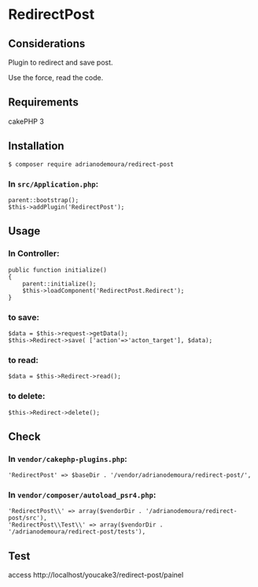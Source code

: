 # RedirectPost

## Considerations
Plugin to redirect and save post.

Use the force, read the code.

## Requirements

cakePHP 3

## Installation
```
$ composer require adrianodemoura/redirect-post
```
### In `src/Application.php`:

```
parent::bootstrap();
$this->addPlugin('RedirectPost');
```

## Usage

### In Controller:

```
public function initialize()
{
    parent::initialize();
    $this->loadComponent('RedirectPost.Redirect');
}
```

### to save:
```
$data = $this->request->getData();
$this->Redirect->save( ['action'=>'acton_target'], $data);
```

### to read:
``` 
$data = $this->Redirect->read();
```

### to delete:
```
$this->Redirect->delete();
```

## Check

### In `vendor/cakephp-plugins.php`:
```
'RedirectPost' => $baseDir . '/vendor/adrianodemoura/redirect-post/',
```

### In `vendor/composer/autoload_psr4.php`:
```
'RedirectPost\\' => array($vendorDir . '/adrianodemoura/redirect-post/src'),
'RedirectPost\\Test\\' => array($vendorDir . '/adrianodemoura/redirect-post/tests'),
```

## Test

access http://localhost/youcake3/redirect-post/painel


